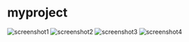 # myproject
![screenshot1](https://user-images.githubusercontent.com/71259659/97740646-97c62b80-1b07-11eb-895f-f354468f8cd8.jpeg)
![screenshot2](https://user-images.githubusercontent.com/71259659/97740875-e247a800-1b07-11eb-818f-71ee5ee69ede.jpeg)
![screenshot3](https://user-images.githubusercontent.com/71259659/97740969-05725780-1b08-11eb-8269-523460f471c2.jpeg)
![screenshot4](https://user-images.githubusercontent.com/71259659/97741015-1e7b0880-1b08-11eb-9531-6ec753f7fa0f.jpeg)
